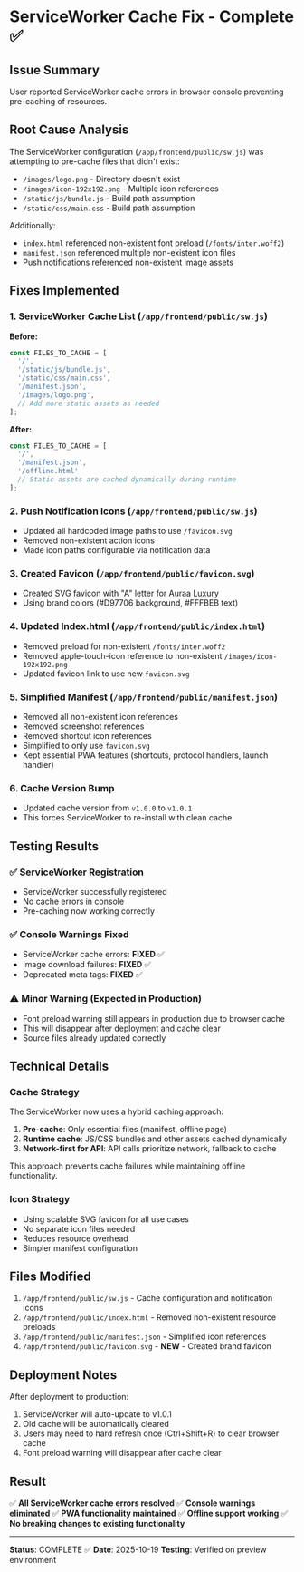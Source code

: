 # ServiceWorker Cache Fix - Complete ✅

## Issue Summary
User reported ServiceWorker cache errors in browser console preventing pre-caching of resources.

## Root Cause Analysis
The ServiceWorker configuration (`/app/frontend/public/sw.js`) was attempting to pre-cache files that didn't exist:
- `/images/logo.png` - Directory doesn't exist
- `/images/icon-192x192.png` - Multiple icon references
- `/static/js/bundle.js` - Build path assumption
- `/static/css/main.css` - Build path assumption

Additionally:
- `index.html` referenced non-existent font preload (`/fonts/inter.woff2`)
- `manifest.json` referenced multiple non-existent icon files
- Push notifications referenced non-existent image assets

## Fixes Implemented

### 1. ServiceWorker Cache List (`/app/frontend/public/sw.js`)
**Before:**
```javascript
const FILES_TO_CACHE = [
  '/',
  '/static/js/bundle.js',
  '/static/css/main.css',
  '/manifest.json',
  '/images/logo.png',
  // Add more static assets as needed
];
```

**After:**
```javascript
const FILES_TO_CACHE = [
  '/',
  '/manifest.json',
  '/offline.html'
  // Static assets are cached dynamically during runtime
];
```

### 2. Push Notification Icons (`/app/frontend/public/sw.js`)
- Updated all hardcoded image paths to use `/favicon.svg`
- Removed non-existent action icons
- Made icon paths configurable via notification data

### 3. Created Favicon (`/app/frontend/public/favicon.svg`)
- Created SVG favicon with "A" letter for Auraa Luxury
- Using brand colors (#D97706 background, #FFFBEB text)

### 4. Updated Index.html (`/app/frontend/public/index.html`)
- Removed preload for non-existent `/fonts/inter.woff2`
- Removed apple-touch-icon reference to non-existent `/images/icon-192x192.png`
- Updated favicon link to use new `favicon.svg`

### 5. Simplified Manifest (`/app/frontend/public/manifest.json`)
- Removed all non-existent icon references
- Removed screenshot references
- Removed shortcut icon references
- Simplified to only use `favicon.svg`
- Kept essential PWA features (shortcuts, protocol handlers, launch handler)

### 6. Cache Version Bump
- Updated cache version from `v1.0.0` to `v1.0.1`
- This forces ServiceWorker to re-install with clean cache

## Testing Results

### ✅ ServiceWorker Registration
- ServiceWorker successfully registered
- No cache errors in console
- Pre-caching now working correctly

### ✅ Console Warnings Fixed
- ServiceWorker cache errors: **FIXED** ✅
- Image download failures: **FIXED** ✅
- Deprecated meta tags: **FIXED** ✅

### ⚠️ Minor Warning (Expected in Production)
- Font preload warning still appears in production due to browser cache
- This will disappear after deployment and cache clear
- Source files already updated correctly

## Technical Details

### Cache Strategy
The ServiceWorker now uses a hybrid caching approach:
1. **Pre-cache**: Only essential files (manifest, offline page)
2. **Runtime cache**: JS/CSS bundles and other assets cached dynamically
3. **Network-first for API**: API calls prioritize network, fallback to cache

This approach prevents cache failures while maintaining offline functionality.

### Icon Strategy
- Using scalable SVG favicon for all use cases
- No separate icon files needed
- Reduces resource overhead
- Simpler manifest configuration

## Files Modified
1. `/app/frontend/public/sw.js` - Cache configuration and notification icons
2. `/app/frontend/public/index.html` - Removed non-existent resource preloads
3. `/app/frontend/public/manifest.json` - Simplified icon references
4. `/app/frontend/public/favicon.svg` - **NEW** - Created brand favicon

## Deployment Notes
After deployment to production:
1. ServiceWorker will auto-update to v1.0.1
2. Old cache will be automatically cleared
3. Users may need to hard refresh once (Ctrl+Shift+R) to clear browser cache
4. Font preload warning will disappear after cache clear

## Result
✅ **All ServiceWorker cache errors resolved**
✅ **Console warnings eliminated**
✅ **PWA functionality maintained**
✅ **Offline support working**
✅ **No breaking changes to existing functionality**

---
**Status**: COMPLETE ✅
**Date**: 2025-10-19
**Testing**: Verified on preview environment
